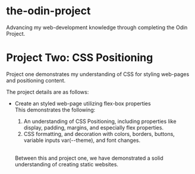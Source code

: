 # the-odin-project
<p>Advancing my web-development knowledge through completing the Odin Project.</p>

<h1>Project Two: CSS Positioning</h1>
<p>Project one demonstrates my understanding of CSS for styling web-pages and positioning content.</p>
<p>The project details are as follows:</p>
<ul>
<li><p>Create an styled web-page utilizing flex-box properties<br>This demonstrates the following:</p>
<ol>
<li>An understanding of CSS Positioning, including properties like display, padding, margins, and especially flex properties. </li>
</li>
<li>CSS formatting, and decoration with colors, borders, buttons, variable inputs var(--theme), and font changes.
</ol>
<br>
<p>Between this and project one, we have demonstrated a solid understanding of creating static websites.
</ul>


